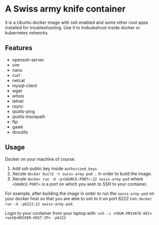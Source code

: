 # A Swiss army knife container
it is a Ubuntu docker image with ssh enabled and some other cool apps installed for troubleshooting.
Use it to trobuleshoot inside docker or kubernetes networks.

## Features
* openssh-server
* vim 
* nano
* curl 
* netcat
* mysql-client
* wget
* whois
* telnet
* rsync
* iputils-ping
* iputils-tracepath
* ftp
* gawk
* dnsutils

## Usage
Docker on your machine of course.

1. Add ssh public key inside `authorized_keys`
2. Xecute `docker build -t swiss-army-pod .` in order to build the image.
3. Xecute `docker run -d -p<SOURCE-PORT>:22 swiss-army-pod` where `<SOURCE-PORT>` is a port on which you wish to SSH to your container.

For example, after building the image in order to run the `swiss-army-pod` on your docker host so that you are able to ssh to it on port 6222 run: `docker run -d -p6222:22 swiss-army-pod`.

Login to your container from your laptop with: `ssh -i <YOUR-PRIVATE-KEY> root@<DOCKER-HOST-IP> -p6222`
